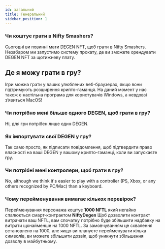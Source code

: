 ```yaml
---
id: загальний
title: Генеральний
sidebar_position: 1
---
```


### **Чи коштує грати в Nifty Smashers?**

Сьогодні ви повинні мати DEGEN NFT, щоб грати в Nifty Smashers. Незабаром ми запустимо систему прокату, де ви зможете орендувати DEGEN NFT за щотижневу плату.

## Де я можу грати в гру?

Ігри можна грати у ваших улюблених веб-браузерах, якщо вони підтримують розширення крипто-гаманця. На даний момент у нас також є настільна програма для користувачів Windows, а невдовзі з’явиться MacOS!

### **Чи потрібно мені більше одного DEGEN, щоб грати в гру?**

Ні, для гри потрібен лише один DEGEN.

### Як імпортувати свої DEGEN у гру?

Так само просто, як підписати повідомлення, щоб підтвердити право власності на ваші DEGEN у вашому крипто-гаманці, коли ви запускаєте гру.

### **Чи потрібні мені контролери, щоб грати в гру?**

No, although we think it's easier to play with a controller (PS, Xbox, or any others recognized by PC/Mac) than a keyboard.

### Чому перейменування вимагає кількох перевірок?

Перейменування персонажа коштує **1000 NFTL** який негайно спалюється смарт-контрактом **NiftyDegen** Щоб дозволити контракт витрачати ваш NFTL, вам спочатку потрібно буде збільшити надбавку на витрати щонайменше на 1000 NFTL. За замовчуванням це схвалення встановлено на 1000, але якщо ви плануєте перейменувати кілька символів, ви можете збільшити дозвіл, щоб уникнути збільшення дозволу в майбутньому.
